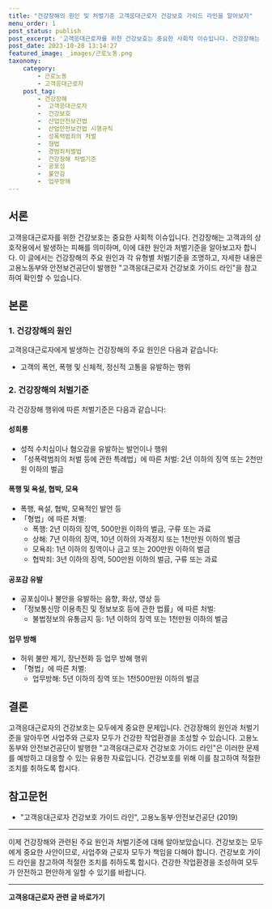 ```yaml
---
title: "건강장해의 원인 및 처벌기준 고객응대근로자 건강보호 가이드 라인을 알아보자"
menu_order: 1
post_status: publish
post_excerpt: '고객응대근로자를 위한 건강보호는 중요한 사회적 이슈입니다. 건강장해는 고객과의 상호작용에서 발생하는 피해를 의미하며, 이에 대한 원인과 처벌기준을 알아보고자 합니다. 이 글에서는 건강장해의 주요 원인과 각 유형별 처벌기준을 조명하고, 자세한 내용은 고용노동부와 안전보건공단이 발행한  고객응대근로자 건강보호 가이드 라인 을 참고하여 확인할 수 있습니다.'
post_date: 2023-10-28 13:14:27
featured_image: _images/근로노동.png
taxonomy:
    category:
        - 근로노동
        - 고객응대근로자
    post_tag:
        - 건강장해
        -  고객응대근로자
        -  건강보호
        -  산업안전보건법
        -  산업안전보건법 시행규칙
        -  성폭력범죄의 처벌
        -  형법
        -  경범죄처벌법
        -  건강장해 처벌기준
        -  공포심
        -  불안감
        -  업무방해
---
```




## 서론

고객응대근로자를 위한 건강보호는 중요한 사회적 이슈입니다. 건강장해는 고객과의 상호작용에서 발생하는 피해를 의미하며, 이에 대한 원인과 처벌기준을 알아보고자 합니다. 이 글에서는 건강장해의 주요 원인과 각 유형별 처벌기준을 조명하고, 자세한 내용은 고용노동부와 안전보건공단이 발행한 "고객응대근로자 건강보호 가이드 라인"을 참고하여 확인할 수 있습니다.

## 본론

### 1. 건강장해의 원인

고객응대근로자에게 발생하는 건강장해의 주요 원인은 다음과 같습니다:

- 고객의 폭언, 폭행 및 신체적, 정신적 고통을 유발하는 행위

### 2. 건강장해의 처벌기준

각 건강장해 행위에 따른 처벌기준은 다음과 같습니다:

#### 성희롱

- 성적 수치심이나 혐오감을 유발하는 발언이나 행위
- 「성폭력범죄의 처벌 등에 관한 특례법」에 따른 처벌: 2년 이하의 징역 또는 2천만원 이하의 벌금

#### 폭행 및 욕설, 협박, 모욕

- 폭행, 욕설, 협박, 모욕적인 발언 등
- 「형법」에 따른 처벌:
  - 폭행: 2년 이하의 징역, 500만원 이하의 벌금, 구류 또는 과료
  - 상해: 7년 이하의 징역, 10년 이하의 자격정지 또는 1천만원 이하의 벌금
  - 모욕죄: 1년 이하의 징역이나 금고 또는 200만원 이하의 벌금
  - 협박죄: 3년 이하의 징역, 500만원 이하의 벌금, 구류 또는 과료

#### 공포감 유발

- 공포심이나 불안을 유발하는 음향, 화상, 영상 등
- 「정보통신망 이용촉진 및 정보보호 등에 관한 법률」에 따른 처벌:
  - 불법정보의 유통금지 등: 1년 이하의 징역 또는 1천만원 이하의 벌금

#### 업무 방해

- 허위 불만 제기, 장난전화 등 업무 방해 행위
- 「형법」에 따른 처벌:
  - 업무방해: 5년 이하의 징역 또는 1천500만원 이하의 벌금

## 결론

고객응대근로자의 건강보호는 모두에게 중요한 문제입니다. 건강장해의 원인과 처벌기준을 알아두면 사업주와 근로자 모두가 건강한 작업환경을 조성할 수 있습니다. 고용노동부와 안전보건공단이 발행한 "고객응대근로자 건강보호 가이드 라인"은 이러한 문제를 예방하고 대응할 수 있는 유용한 자료입니다. 건강보호를 위해 이를 참고하여 적절한 조치를 취하도록 합시다.

## 참고문헌

- "고객응대근로자 건강보호 가이드 라인", 고용노동부·안전보건공단 (2019)

---

이제 건강장해와 관련된 주요 원인과 처벌기준에 대해 알아보았습니다. 건강보호는 모두에게 중요한 사안이므로, 사업주와 근로자 모두가 책임을 다해야 합니다. 건강보호 가이드 라인을 참고하여 적절한 조치를 취하도록 합시다. 건강한 작업환경을 조성하여 모두가 안전하고 편안하게 일할 수 있기를 바랍니다.
<!-- wp:separator -->
<hr class="wp-block-separator has-alpha-channel-opacity"/>
<!-- /wp:separator -->

<!-- wp:group {"backgroundColor":"base","layout":{"type":"constrained"}} -->
<div class="wp-block-group has-base-background-color has-background"><!-- wp:paragraph {"align":"center","fontSize":"medium"} -->
<p class="has-text-align-center has-large-font-size"><strong>고객응대근로자 관련 글 바로가기</strong></p>
<!-- /wp:paragraph -->


<!-- wp:latest-posts
{"categories":[{"id":9570,"count":19,"description":"","link":"https://uknowlaw.com/category/%ea%b3%a0%ea%b0%9d%ec%9d%91%eb%8c%80%ea%b7%bc%eb%a1%9c%ec%9e%90/","name":"고객응대근로자","slug":"고객응대근로자","taxonomy":"category","parent":0,"meta":[],"_links":{"self":[{"href":"https://uknowlaw.com/wp-json/wp/v2/categories/9570"}],"collection":[{"href":"https://uknowlaw.com/wp-json/wp/v2/categories"}],"about":[{"href":"https://uknowlaw.com/wp-json/wp/v2/taxonomies/category"}],"wp:post_type":[{"href":"https://uknowlaw.com/wp-json/wp/v2/posts?categories=9570"}],"curies":[{"name":"wp","href":"https://api.w.org/{rel}","templated":true}]}}],"postsToShow":100,"excerptLength":28,"postLayout":"grid","columns":2,"featuredImageAlign":"left","featuredImageSizeSlug":"large","fontSize":"medium"} /--></div>
<!-- /wp:group -->